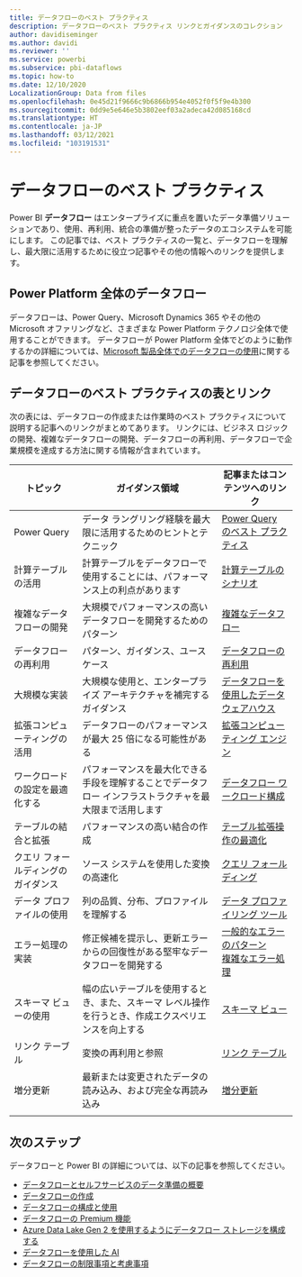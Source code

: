 ```yaml
---
title: データフローのベスト プラクティス
description: データフローのベスト プラクティス リンクとガイダンスのコレクション
author: davidiseminger
ms.author: davidi
ms.reviewer: ''
ms.service: powerbi
ms.subservice: pbi-dataflows
ms.topic: how-to
ms.date: 12/10/2020
LocalizationGroup: Data from files
ms.openlocfilehash: 0e45d21f9666c9b6866b954e4052f0f5f9e4b300
ms.sourcegitcommit: 0dd9e5e646e5b3802eef03a2adeca42d085168cd
ms.translationtype: HT
ms.contentlocale: ja-JP
ms.lasthandoff: 03/12/2021
ms.locfileid: "103191531"
---
```

# <a name="dataflows-best-practices"></a>データフローのベスト プラクティス

Power BI **データフロー** はエンタープライズに重点を置いたデータ準備ソリューションであり、使用、再利用、統合の準備が整ったデータのエコシステムを可能にします。 この記事では、ベスト プラクティスの一覧と、データフローを理解し、最大限に活用するために役立つ記事やその他の情報へのリンクを提供します。

## <a name="dataflows-across-the-power-platform"></a>Power Platform 全体のデータフロー

データフローは、Power Query、Microsoft Dynamics 365 やその他の Microsoft オファリングなど、さまざまな Power Platform テクノロジ全体で使用することができます。 データフローが Power Platform 全体でどのように動作するかの詳細については、[Microsoft 製品全体でのデータフローの使用](/power-query/dataflows/overview-dataflows-across-power-platform-dynamics-365)に関する記事を参照してください。


## <a name="dataflows-best-practices-table-and-links"></a>データフローのベスト プラクティスの表とリンク

次の表には、データフローの作成または作業時のベスト プラクティスについて説明する記事へのリンクがまとめてあります。 リンクには、ビジネス ロジックの開発、複雑なデータフローの開発、データフローの再利用、データフローで企業規模を達成する方法に関する情報が含まれています。


|**トピック**  |**ガイダンス領域**  |**記事またはコンテンツへのリンク**  |
|---------|---------|---------|
|Power Query     | データ ラングリング経験を最大限に活用するためのヒントとテクニック        |[Power Query のベスト プラクティス](/power-query/best-practices)        |
|計算テーブルの活用     |計算テーブルをデータフローで使用することには、パフォーマンス上の利点があります         |[計算テーブルのシナリオ](/power-query/dataflows/computed-entities-scenarios)         |
|複雑なデータフローの開発     |大規模でパフォーマンスの高いデータフローを開発するためのパターン         |[複雑なデータフロー](/power-query/dataflows/best-practices-developing-complex-dataflows)         |
|データフローの再利用     |パターン、ガイダンス、ユースケース         |[データフローの再利用](/power-query/dataflows/best-practices-reusing-dataflows)         |
|大規模な実装     |大規模な使用と、エンタープライズ アーキテクチャを補完するガイダンス         |[データフローを使用したデータ ウェアハウス](/power-query/dataflows/best-practices-for-data-warehouse-using-dataflows)         |
|拡張コンピューティングの活用     |データフローのパフォーマンスが最大 25 倍になる可能性がある         |[拡張コンピューティング エンジン](dataflows-premium-workload-configuration.md#using-the-compute-engine-to-improve-performance)         |
|ワークロードの設定を最適化する     |パフォーマンスを最大化できる手段を理解することでデータフロー インフラストラクチャを最大限まで活用します         |[データフロー ワークロード構成](dataflows-premium-workload-configuration.md)         |
|テーブルの結合と拡張     |パフォーマンスの高い結合の作成         |[テーブル拡張操作の最適化](/power-query/optimize-expanding-table-columns)         |
|クエリ フォールディングのガイダンス     |ソース システムを使用した変換の高速化         |[クエリ フォールディング](/power-query/power-query-folding)         |
|データ プロファイルの使用     |列の品質、分布、プロファイルを理解する         |[データ プロファイリング ツール](/power-query/data-profiling-tools)         |
|エラー処理の実装     |修正候補を提示し、更新エラーからの回復性がある堅牢なデータフローを開発する         |[一般的なエラーのパターン](/power-query/dealing-with-errors)  </br> [複雑なエラー処理](/power-query/error-handling)      |
|スキーマ ビューの使用      |幅の広いテーブルを使用するとき、また、スキーマ レベル操作を行うとき、作成エクスペリエンスを向上する         |[スキーマ ビュー](/power-query/schema-view)         |
|リンク テーブル      |変換の再利用と参照         |[リンク テーブル](/power-query/dataflows/linked-tables)         |
|増分更新      |最新または変更されたデータの読み込み、および完全な再読み込み         |[増分更新](/power-query/dataflows/incremental-refresh)         |
|||


        
## <a name="next-steps"></a>次のステップ

データフローと Power BI の詳細については、以下の記事を参照してください。

* [データフローとセルフサービスのデータ準備の概要](dataflows-introduction-self-service.md)
* [データフローの作成](dataflows-create.md)
* [データフローの構成と使用](dataflows-configure-consume.md)
* [データフローの Premium 機能](dataflows-premium-features.md)
* [Azure Data Lake Gen 2 を使用するようにデータフロー ストレージを構成する](dataflows-azure-data-lake-storage-integration.md)
* [データフローを使用した AI](dataflows-machine-learning-integration.md)
* [データフローの制限事項と考慮事項](dataflows-features-limitations.md)